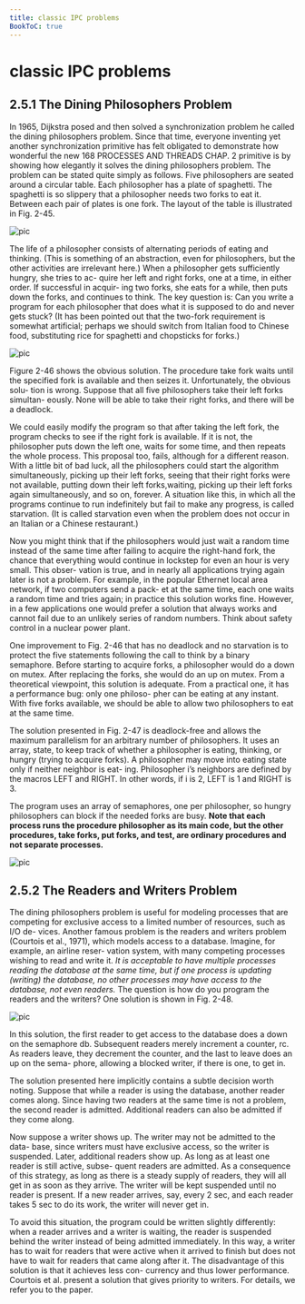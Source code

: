 ```yaml
---
title: classic IPC problems
BookToC: true
---
```

# classic IPC problems
## 2.5.1 The Dining Philosophers Problem
In 1965, Dijkstra posed and then solved a synchronization problem he called the dining philosophers problem. Since that time, everyone inventing yet another synchronization primitive has felt obligated to demonstrate how wonderful the new
168 PROCESSES AND THREADS CHAP. 2
primitive is by showing how elegantly it solves the dining philosophers problem. The problem can be stated quite simply as follows. Five philosophers are seated around a circular table. Each philosopher has a plate of spaghetti. The spaghetti is so slippery that a philosopher needs two forks to eat it. Between each pair of plates is one fork. The layout of the table is illustrated in Fig. 2-45.

![pic](../ipc-1.png)

The life of a philosopher consists of alternating periods of eating and thinking. (This is something of an abstraction, even for philosophers, but the other activities are irrelevant here.) When a philosopher gets sufficiently hungry, she tries to ac- quire her left and right forks, one at a time, in either order. If successful in acquir- ing two forks, she eats for a while, then puts down the forks, and continues to think. The key question is: Can you write a program for each philosopher that does what it is supposed to do and never gets stuck? (It has been pointed out that the two-fork requirement is somewhat artificial; perhaps we should switch from Italian food to Chinese food, substituting rice for spaghetti and chopsticks for forks.)

![pic](../ipc-2.png)

Figure 2-46 shows the obvious solution. The procedure take fork waits until the specified fork is available and then seizes it. Unfortunately, the obvious solu- tion is wrong. Suppose that all five philosophers take their left forks simultan- eously. None will be able to take their right forks, and there will be a deadlock.

We could easily modify the program so that after taking the left fork, the program checks to see if the right fork is available. If it is not, the philosopher puts down the left one, waits for some time, and then repeats the whole process. This proposal too, fails, although for a different reason. With a little bit of bad luck, all the philosophers could start the algorithm simultaneously, picking up their left forks, seeing that their right forks were not available, putting down their left forks,waiting, picking up their left forks again simultaneously, and so on, forever. A situation like this, in which all the programs continue to run indefinitely but fail to make any progress, is called starvation. (It is called starvation even when the problem does not occur in an Italian or a Chinese restaurant.)

Now you might think that if the philosophers would just wait a random time instead of the same time after failing to acquire the right-hand fork, the chance that everything would continue in lockstep for even an hour is very small. This obser- vation is true, and in nearly all applications trying again later is not a problem. For example, in the popular Ethernet local area network, if two computers send a pack- et at the same time, each one waits a random time and tries again; in practice this solution works fine. However, in a few applications one would prefer a solution that always works and cannot fail due to an unlikely series of random numbers. Think about safety control in a nuclear power plant.

One improvement to Fig. 2-46 that has no deadlock and no starvation is to protect the five statements following the call to think by a binary semaphore. Before starting to acquire forks, a philosopher would do a down on mutex. After replacing the forks, she would do an up on mutex. From a theoretical viewpoint, this solution is adequate. From a practical one, it has a performance bug: only one philoso- pher can be eating at any instant. With five forks available, we should be able to allow two philosophers to eat at the same time.

The solution presented in Fig. 2-47 is deadlock-free and allows the maximum parallelism for an arbitrary number of philosophers. It uses an array, state, to keep track of whether a philosopher is eating, thinking, or hungry (trying to acquire forks). A philosopher may move into eating state only if neither neighbor is eat- ing. Philosopher i’s neighbors are defined by the macros LEFT and RIGHT. In other words, if i is 2, LEFT is 1 and RIGHT is 3.

The program uses an array of semaphores, one per philosopher, so hungry philosophers can block if the needed forks are busy. **Note that each process runs the procedure philosopher as its main code, but the other procedures, take forks, put forks, and test, are ordinary procedures and not separate processes.**

![pic](../ipc-3.png)

## 2.5.2 The Readers and Writers Problem

The dining philosophers problem is useful for modeling processes that are competing for exclusive access to a limited number of resources, such as I/O de- vices. Another famous problem is the readers and writers problem (Courtois et al., 1971), which models access to a database. Imagine, for example, an airline reser- vation system, with many competing processes wishing to read and write it. *It is acceptable to have multiple processes reading the database at the same time, but if one process is updating (writing) the database, no other processes may have access to the database, not even readers.* The question is how do you program the readers and the writers? One solution is shown in Fig. 2-48.

![pic](../ipc-4.png)

In this solution, the first reader to get access to the database does a down on the semaphore db. Subsequent readers merely increment a counter, rc. As readers leave, they decrement the counter, and the last to leave does an up on the sema- phore, allowing a blocked writer, if there is one, to get in.

The solution presented here implicitly contains a subtle decision worth noting. Suppose that while a reader is using the database, another reader comes along. Since having two readers at the same time is not a problem, the second reader is admitted. Additional readers can also be admitted if they come along.

Now suppose a writer shows up. The writer may not be admitted to the data- base, since writers must have exclusive access, so the writer is suspended. Later, additional readers show up. As long as at least one reader is still active, subse- quent readers are admitted. As a consequence of this strategy, as long as there is a steady supply of readers, they will all get in as soon as they arrive. The writer will be kept suspended until no reader is present. If a new reader arrives, say, every 2 sec, and each reader takes 5 sec to do its work, the writer will never get in.

To avoid this situation, the program could be written slightly differently: when a reader arrives and a writer is waiting, the reader is suspended behind the writer instead of being admitted immediately. In this way, a writer has to wait for readers that were active when it arrived to finish but does not have to wait for readers that came along after it. The disadvantage of this solution is that it achieves less con- currency and thus lower performance. Courtois et al. present a solution that gives priority to writers. For details, we refer you to the paper.